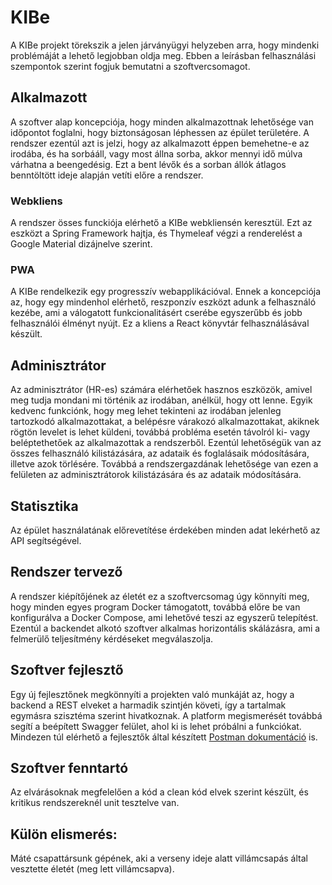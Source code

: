 # KIBe 
A KIBe projekt törekszik a jelen járványügyi helyzeben arra, hogy mindenki problémáját a lehető legjobban oldja meg. Ebben a leírásban felhasználási szempontok szerint fogjuk bemutatni a szoftvercsomagot.
## Alkalmazott
A szoftver alap koncepciója, hogy minden alkalmazottnak lehetősége van időpontot foglalni, hogy biztonságosan léphessen az épület területére.
A rendszer ezentúl azt is jelzi, hogy az alkalmazott éppen bemehetne-e az irodába, és ha sorbááll, vagy most állna sorba, akkor mennyi idő múlva várhatna a beengedésig. Ezt a bent lévők és a sorban állók átlagos benntöltött ideje alapján vetíti előre a rendszer.
### Webkliens
A rendszer össes funckiója elérhető a KIBe webkliensén keresztül. Ezt az eszközt a Spring Framework hajtja, és Thymeleaf végzi a renderelést a Google Material dizájnelve szerint.
### PWA
A KIBe rendelkezik egy progresszív webapplikációval. Ennek a koncepciója az, hogy egy mindenhol elérhető, reszponzív eszközt adunk a felhasználó kezébe, ami a válogatott funkcionalitásért cserébe egyszerűbb és jobb felhasználói élményt nyújt. Ez a kliens a React könyvtár felhasználásával készült. 
## Adminisztrátor
Az adminisztrátor (HR-es) számára elérhetőek hasznos eszközök, amivel meg tudja mondani mi történik az irodában, anélkül, hogy ott lenne. Egyik kedvenc funkciónk, hogy meg lehet tekinteni az irodában jelenleg tartozkodó alkalmazottakat, a belépésre várakozó alkalmazottakat, akiknek rögtön levelet is lehet küldeni, továbbá probléma esetén távolról ki- vagy beléptethetőek az alkalmazottak a rendszerből.
Ezentúl lehetőségük van az összes felhasználó kilistázására, az adataik és foglalásaik módosítására, illetve azok törlésére. Továbbá a rendszergazdának lehetősége van ezen a felületen az adminisztrátorok kilistázására és az adataik módosítására.
## Statisztika
Az épület használatának előrevetítése érdekében minden adat lekérhető az API segítségével.
## Rendszer tervező
A rendszer kiépítőjének az életét ez a szoftvercsomag úgy könnyíti meg, hogy minden egyes program Docker támogatott, továbbá előre be van konfigurálva a Docker Compose, ami lehetővé teszi az egyszerű telepítést.
Ezentúl a backendet alkotó szoftver alkalmas horizontális skálázásra, ami a felmerülő teljesítmény kérdéseket megválaszolja.
## Szoftver fejlesztő
Egy új fejlesztőnek megkönnyíti a projekten való munkáját az, hogy a backend a REST elveket a harmadik szintjén követi, így a tartalmak egymásra szisztéma szerint hivatkoznak. A platform megismerését továbbá segítí a beépített Swagger felület, ahol ki is lehet próbálni a funkciókat. Mindezen túl elérhető a fejlesztők által készített [Postman dokumentáció](https://documenter.getpostman.com/view/5139955/Szzg9yhv) is.
## Szoftver fenntartó 
Az elvárásoknak megfelelően a kód a clean kód elvek szerint készült, és kritikus rendszereknél unit tesztelve van.
## Külön elismerés:
Máté csapattársunk gépének, aki a verseny ideje alatt villámcsapás által vesztette életét (meg lett villámcsapva).
